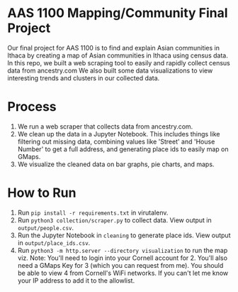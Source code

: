 # AAS 1100 Mapping/Community Final Project

Our final project for AAS 1100 is to find and explain Asian communities in Ithaca by creating a map of Asian communities in Ithaca using census data. In this repo, we built a web scraping tool to easily and rapidly collect census data from ancestry.com We also built some data visualizations to view interesting trends and clusters in our collected data.

# Process
1. We run a web scraper that collects data from ancestry.com.
2. We clean up the data in a Jupyter Notebook. This includes things like filtering out missing data, combining values like 'Street' and 'House Number' to get a full address, and generating place ids to easily map on GMaps.
3. We visualize the cleaned data on bar graphs, pie charts, and maps.

# How to Run
1. Run `pip install -r requirements.txt` in virutalenv.
2. Run `python3 collection/scraper.py` to collect data. View output in `output/people.csv`.
3. Run the Jupyter Notebook in `cleaning` to generate place ids. View output in `output/place_ids.csv`.
4. Run `python3 -m http.server --directory visualization` to run the map viz.
Note: You'll need to login into your Cornell account for 2. You'll also need a GMaps Key for 3 (which you can request from me). You should be able to view 4 from Cornell's WiFi networks. If you can't let me know your IP address to add it to the allowlist.
